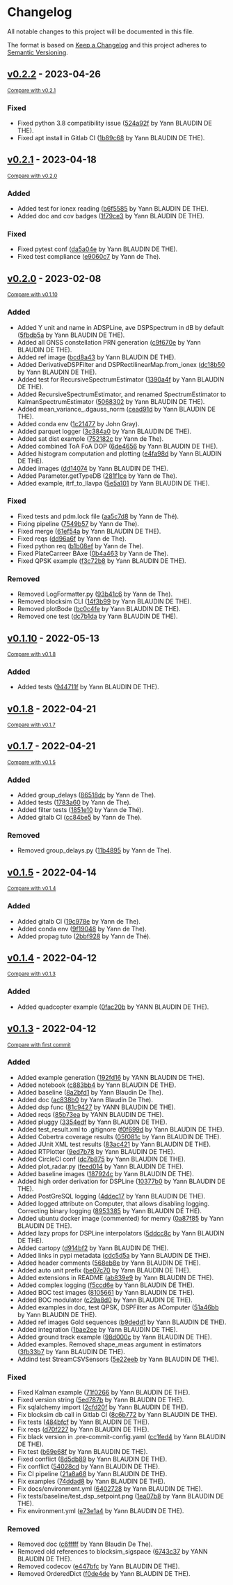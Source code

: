 # Changelog

All notable changes to this project will be documented in this file.

The format is based on [Keep a Changelog](http://keepachangelog.com/en/1.0.0/)
and this project adheres to [Semantic Versioning](http://semver.org/spec/v2.0.0.html).

<!-- insertion marker -->
## [v0.2.2](https://oauth2:glpat-pCWDqRAQsoeQ6LJihNNY@gitlab.com/ydethe/blocksim/tags/v0.2.2) - 2023-04-26

<small>[Compare with v0.2.1](https://oauth2:glpat-pCWDqRAQsoeQ6LJihNNY@gitlab.com/ydethe/blocksim/compare/v0.2.1...v0.2.2)</small>

### Fixed

- Fixed python 3.8 compatibility issue ([524a92f](https://oauth2:glpat-pCWDqRAQsoeQ6LJihNNY@gitlab.com/ydethe/blocksim/commit/524a92fa6878f714b3a51bbd6560db98ee7decd9) by Yann BLAUDIN DE THE).
- Fixed apt install in Gitlab CI ([1b89c68](https://oauth2:glpat-pCWDqRAQsoeQ6LJihNNY@gitlab.com/ydethe/blocksim/commit/1b89c68d88c54c75241fe959d8d617a5bf346379) by Yann BLAUDIN DE THE).

## [v0.2.1](https://oauth2:glpat-pCWDqRAQsoeQ6LJihNNY@gitlab.com/ydethe/blocksim/tags/v0.2.1) - 2023-04-18

<small>[Compare with v0.2.0](https://oauth2:glpat-pCWDqRAQsoeQ6LJihNNY@gitlab.com/ydethe/blocksim/compare/v0.2.0...v0.2.1)</small>

### Added

- Added test for ionex reading ([b6f5585](https://oauth2:glpat-pCWDqRAQsoeQ6LJihNNY@gitlab.com/ydethe/blocksim/commit/b6f55858a10e53fede18d11155a342c770f05cd3) by Yann BLAUDIN DE THE).
- Added doc and cov badges ([1f79ce3](https://oauth2:glpat-pCWDqRAQsoeQ6LJihNNY@gitlab.com/ydethe/blocksim/commit/1f79ce379ad05c7ce940eabc92d78bc396526f66) by Yann BLAUDIN DE THE).

### Fixed

- Fixed pytest conf ([da5a04e](https://oauth2:glpat-pCWDqRAQsoeQ6LJihNNY@gitlab.com/ydethe/blocksim/commit/da5a04e3fca1b22961f220182d3acb9be5b4ae0c) by Yann BLAUDIN DE THE).
- Fixed test compliance ([e9060c7](https://oauth2:glpat-pCWDqRAQsoeQ6LJihNNY@gitlab.com/ydethe/blocksim/commit/e9060c7a9b0ab932f631eaa70dc0ab3762b1d290) by Yann de The).

## [v0.2.0](https://oauth2:glpat-pCWDqRAQsoeQ6LJihNNY@gitlab.com/ydethe/blocksim/tags/v0.2.0) - 2023-02-08

<small>[Compare with v0.1.10](https://oauth2:glpat-pCWDqRAQsoeQ6LJihNNY@gitlab.com/ydethe/blocksim/compare/v0.1.10...v0.2.0)</small>

### Added

- Added Y unit and name in ADSPLine, ave DSPSpectrum in dB by default ([5fbdb5a](https://oauth2:glpat-pCWDqRAQsoeQ6LJihNNY@gitlab.com/ydethe/blocksim/commit/5fbdb5aa9cf4c0859adf04f7e8e23d43eeecd00d) by Yann BLAUDIN DE THE).
- Added all GNSS constellation PRN generation ([c9f670e](https://oauth2:glpat-pCWDqRAQsoeQ6LJihNNY@gitlab.com/ydethe/blocksim/commit/c9f670eee7fe6ed6c2d9f64fb4e3c370eb4ea95b) by Yann BLAUDIN DE THE).
- Added ref image ([bcd8a43](https://oauth2:glpat-pCWDqRAQsoeQ6LJihNNY@gitlab.com/ydethe/blocksim/commit/bcd8a430b2f41f37b672d3411900fc6cbc4334b9) by Yann BLAUDIN DE THE).
- Added DerivativeDSPFilter and DSPRectilinearMap.from_ionex ([dc18b50](https://oauth2:glpat-pCWDqRAQsoeQ6LJihNNY@gitlab.com/ydethe/blocksim/commit/dc18b501ef8d06d5a6a903dc80136bb7c37a7879) by Yann BLAUDIN DE THE).
- Added test for RecursiveSpectrumEstimator ([1390a4f](https://oauth2:glpat-pCWDqRAQsoeQ6LJihNNY@gitlab.com/ydethe/blocksim/commit/1390a4face001cdfd3cae466a8707bc74e36ebcf) by Yann BLAUDIN DE THE).
- Added RecursiveSpectrumEstimator, and renamed SpectrumEstimator to KalmanSpectrumEstimator ([5068302](https://oauth2:glpat-pCWDqRAQsoeQ6LJihNNY@gitlab.com/ydethe/blocksim/commit/50683026bcc56ada81db1ccd9ea1d5a03c37c47e) by Yann BLAUDIN DE THE).
- Added mean_variance_.dgauss_norm ([cead91d](https://oauth2:glpat-pCWDqRAQsoeQ6LJihNNY@gitlab.com/ydethe/blocksim/commit/cead91dc4f2073febd2c5dcff83e74915a67d7d2) by Yann BLAUDIN DE THE).
- Added conda env ([1c21477](https://oauth2:glpat-pCWDqRAQsoeQ6LJihNNY@gitlab.com/ydethe/blocksim/commit/1c21477d7f7e99f64fa5ec6df5b5d41109eb5964) by John Gray).
- Added parquet logger ([3c384a0](https://oauth2:glpat-pCWDqRAQsoeQ6LJihNNY@gitlab.com/ydethe/blocksim/commit/3c384a01c43d4dce60b66e750f1e8800d631ec06) by Yann BLAUDIN DE THE).
- Added sat dist example ([752182c](https://oauth2:glpat-pCWDqRAQsoeQ6LJihNNY@gitlab.com/ydethe/blocksim/commit/752182cafb968f4f5f5a21ff9ad501bc2dd1b8a8) by Yann de The).
- Added combined ToA FoA DOP ([6de4656](https://oauth2:glpat-pCWDqRAQsoeQ6LJihNNY@gitlab.com/ydethe/blocksim/commit/6de46568393940caf89b35ce3cd9027c3cc27433) by Yann BLAUDIN DE THE).
- Added histogram computation and plotting ([e4fa98d](https://oauth2:glpat-pCWDqRAQsoeQ6LJihNNY@gitlab.com/ydethe/blocksim/commit/e4fa98deba3479ad7ccf7f7373dee6f75f665ded) by Yann BLAUDIN DE THE).
- Added images ([dd14074](https://oauth2:glpat-pCWDqRAQsoeQ6LJihNNY@gitlab.com/ydethe/blocksim/commit/dd14074b83756e2cb717efdd5657505f1c0f8025) by Yann BLAUDIN DE THE).
- Added Parameter.getTypeDB ([281f1ce](https://oauth2:glpat-pCWDqRAQsoeQ6LJihNNY@gitlab.com/ydethe/blocksim/commit/281f1ce3f48876cbc629a95aee91a4511238bdd4) by Yann de The).
- Added example, itrf_to_llavpa ([5e5a101](https://oauth2:glpat-pCWDqRAQsoeQ6LJihNNY@gitlab.com/ydethe/blocksim/commit/5e5a101edf30e731197d65a4b67887827d25fa8f) by Yann BLAUDIN DE THE).

### Fixed

- Fixed tests and pdm.lock file ([aa5c7d8](https://oauth2:glpat-pCWDqRAQsoeQ6LJihNNY@gitlab.com/ydethe/blocksim/commit/aa5c7d80b91ea3116d37ec1ecb4a1e6f2fdee777) by Yann de Thé).
- Fixing pipeline ([7549b57](https://oauth2:glpat-pCWDqRAQsoeQ6LJihNNY@gitlab.com/ydethe/blocksim/commit/7549b57e7059c16bd234d2bf93e24fa211763152) by Yann de The).
- Fixed merge ([61ef54a](https://oauth2:glpat-pCWDqRAQsoeQ6LJihNNY@gitlab.com/ydethe/blocksim/commit/61ef54a7048869abe40817e774c47fdb0b98363e) by Yann BLAUDIN DE THE).
- Fixed reqs ([dd96a6f](https://oauth2:glpat-pCWDqRAQsoeQ6LJihNNY@gitlab.com/ydethe/blocksim/commit/dd96a6ff8f7302066a0a6f3cf9228ea0b4cf88a5) by Yann de The).
- Fixed python req ([b1b08ef](https://oauth2:glpat-pCWDqRAQsoeQ6LJihNNY@gitlab.com/ydethe/blocksim/commit/b1b08ef359f7c4d38dd1d511f8b38a2afcdcc5cc) by Yann de The).
- Fixed PlateCarreer BAxe ([0b4a463](https://oauth2:glpat-pCWDqRAQsoeQ6LJihNNY@gitlab.com/ydethe/blocksim/commit/0b4a463993a96f60ddfad58fd2086ca1c7bafea2) by Yann de The).
- Fixed QPSK example ([f3c72b8](https://oauth2:glpat-pCWDqRAQsoeQ6LJihNNY@gitlab.com/ydethe/blocksim/commit/f3c72b8f67cbc756c4568d6d5b18d35b331a4f10) by Yann BLAUDIN DE THE).

### Removed

- Removed LogFormatter.py ([93b41c6](https://oauth2:glpat-pCWDqRAQsoeQ6LJihNNY@gitlab.com/ydethe/blocksim/commit/93b41c68cecdc6eb16526502907c354e4013e0ea) by Yann de The).
- Removed blocksim CLI ([14f3b99](https://oauth2:glpat-pCWDqRAQsoeQ6LJihNNY@gitlab.com/ydethe/blocksim/commit/14f3b99990830d40d8005a939a0c5c90bc809b18) by Yann BLAUDIN DE THE).
- Removed plotBode ([bc0c4fe](https://oauth2:glpat-pCWDqRAQsoeQ6LJihNNY@gitlab.com/ydethe/blocksim/commit/bc0c4fe498151d3edb009a7ea052614903138028) by Yann BLAUDIN DE THE).
- Removed one test ([dc7b1da](https://oauth2:glpat-pCWDqRAQsoeQ6LJihNNY@gitlab.com/ydethe/blocksim/commit/dc7b1da96c2572d84b5eaba4dd10adc9cf07caf1) by Yann BLAUDIN DE THE).

## [v0.1.10](https://oauth2:glpat-pCWDqRAQsoeQ6LJihNNY@gitlab.com/ydethe/blocksim/tags/v0.1.10) - 2022-05-13

<small>[Compare with v0.1.8](https://oauth2:glpat-pCWDqRAQsoeQ6LJihNNY@gitlab.com/ydethe/blocksim/compare/v0.1.8...v0.1.10)</small>

### Added

- Added tests ([944711f](https://oauth2:glpat-pCWDqRAQsoeQ6LJihNNY@gitlab.com/ydethe/blocksim/commit/944711f78389e39e20b298fb19acd9f1f1ad33bb) by Yann BLAUDIN DE THE).

## [v0.1.8](https://oauth2:glpat-pCWDqRAQsoeQ6LJihNNY@gitlab.com/ydethe/blocksim/tags/v0.1.8) - 2022-04-21

<small>[Compare with v0.1.7](https://oauth2:glpat-pCWDqRAQsoeQ6LJihNNY@gitlab.com/ydethe/blocksim/compare/v0.1.7...v0.1.8)</small>

## [v0.1.7](https://oauth2:glpat-pCWDqRAQsoeQ6LJihNNY@gitlab.com/ydethe/blocksim/tags/v0.1.7) - 2022-04-21

<small>[Compare with v0.1.5](https://oauth2:glpat-pCWDqRAQsoeQ6LJihNNY@gitlab.com/ydethe/blocksim/compare/v0.1.5...v0.1.7)</small>

### Added

- Added group_delays ([86518dc](https://oauth2:glpat-pCWDqRAQsoeQ6LJihNNY@gitlab.com/ydethe/blocksim/commit/86518dc453cedfe397ea1ae079c7ef5c7868f0de) by Yann de The).
- Added tests ([1783a60](https://oauth2:glpat-pCWDqRAQsoeQ6LJihNNY@gitlab.com/ydethe/blocksim/commit/1783a602053ce68e2b680d6fe71a9407867c0290) by Yann de The).
- Added filter tests ([1851e10](https://oauth2:glpat-pCWDqRAQsoeQ6LJihNNY@gitlab.com/ydethe/blocksim/commit/1851e1096ad9dde327eda32d89b78c5f0e8df7c2) by Yann de Thé).
- Added gitalb CI ([cc84be5](https://oauth2:glpat-pCWDqRAQsoeQ6LJihNNY@gitlab.com/ydethe/blocksim/commit/cc84be58583baf803e8ab093c6d337904515e786) by Yann de The).

### Removed

- Removed group_delays.py ([11b4895](https://oauth2:glpat-pCWDqRAQsoeQ6LJihNNY@gitlab.com/ydethe/blocksim/commit/11b48959ee87cd4bd1fa84ab259557bc4741db43) by Yann de The).

## [v0.1.5](https://oauth2:glpat-pCWDqRAQsoeQ6LJihNNY@gitlab.com/ydethe/blocksim/tags/v0.1.5) - 2022-04-14

<small>[Compare with v0.1.4](https://oauth2:glpat-pCWDqRAQsoeQ6LJihNNY@gitlab.com/ydethe/blocksim/compare/v0.1.4...v0.1.5)</small>

### Added

- Added gitalb CI ([19c978e](https://oauth2:glpat-pCWDqRAQsoeQ6LJihNNY@gitlab.com/ydethe/blocksim/commit/19c978e06b9d80aca875d2ecd960c4897f012fbe) by Yann de The).
- Added conda env ([9f19048](https://oauth2:glpat-pCWDqRAQsoeQ6LJihNNY@gitlab.com/ydethe/blocksim/commit/9f19048107077e7414983e36df0b2763f8865930) by Yann de The).
- Added propag tuto ([2bbf928](https://oauth2:glpat-pCWDqRAQsoeQ6LJihNNY@gitlab.com/ydethe/blocksim/commit/2bbf928ef2c67b008ff4490d18af584b93dfccb9) by Yann de Thé).

## [v0.1.4](https://oauth2:glpat-pCWDqRAQsoeQ6LJihNNY@gitlab.com/ydethe/blocksim/tags/v0.1.4) - 2022-04-12

<small>[Compare with v0.1.3](https://oauth2:glpat-pCWDqRAQsoeQ6LJihNNY@gitlab.com/ydethe/blocksim/compare/v0.1.3...v0.1.4)</small>

### Added

- Added quadcopter example ([0fac20b](https://oauth2:glpat-pCWDqRAQsoeQ6LJihNNY@gitlab.com/ydethe/blocksim/commit/0fac20b964da428df587baca5a2ec197f1633a55) by YANN BLAUDIN DE THE).

## [v0.1.3](https://oauth2:glpat-pCWDqRAQsoeQ6LJihNNY@gitlab.com/ydethe/blocksim/tags/v0.1.3) - 2022-04-12

<small>[Compare with first commit](https://oauth2:glpat-pCWDqRAQsoeQ6LJihNNY@gitlab.com/ydethe/blocksim/compare/046bce3dffeba654ee926ca331056dd6848d2132...v0.1.3)</small>

### Added

- Added example generation ([192fd16](https://oauth2:glpat-pCWDqRAQsoeQ6LJihNNY@gitlab.com/ydethe/blocksim/commit/192fd1638ccc81d6c66b974c3382836ab6a0afa1) by YANN BLAUDIN DE THE).
- Added notebook ([c883bb4](https://oauth2:glpat-pCWDqRAQsoeQ6LJihNNY@gitlab.com/ydethe/blocksim/commit/c883bb42b0007bbbd38a438e527ed262fd338297) by Yann BLAUDIN DE THE).
- Added baseline ([8a2bfd1](https://oauth2:glpat-pCWDqRAQsoeQ6LJihNNY@gitlab.com/ydethe/blocksim/commit/8a2bfd197887bd2ce44e3025cc98d49c63c6d978) by Yann Blaudin De The).
- Added doc ([ac838b0](https://oauth2:glpat-pCWDqRAQsoeQ6LJihNNY@gitlab.com/ydethe/blocksim/commit/ac838b05824baa185942c9e6546f7cf2e64dc41e) by Yann Blaudin De The).
- Added dsp func ([81c9427](https://oauth2:glpat-pCWDqRAQsoeQ6LJihNNY@gitlab.com/ydethe/blocksim/commit/81c942706df24eb8360bd84bf8555e724dcc4dcd) by YANN BLAUDIN DE THE).
- Added reqs ([85b73ea](https://oauth2:glpat-pCWDqRAQsoeQ6LJihNNY@gitlab.com/ydethe/blocksim/commit/85b73eae08d796ce40190c9be8b076d47f6bca64) by YANN BLAUDIN DE THE).
- Added pluggy ([3354edf](https://oauth2:glpat-pCWDqRAQsoeQ6LJihNNY@gitlab.com/ydethe/blocksim/commit/3354edf6925d6257a95026338436432daf0b4c70) by Yann BLAUDIN DE THE).
- Added test_result.xml to .gitignore ([f0f699d](https://oauth2:glpat-pCWDqRAQsoeQ6LJihNNY@gitlab.com/ydethe/blocksim/commit/f0f699d4328c4310158d3933e92b22c5f93b5303) by Yann BLAUDIN DE THE).
- Added Cobertra coverage results ([05f081c](https://oauth2:glpat-pCWDqRAQsoeQ6LJihNNY@gitlab.com/ydethe/blocksim/commit/05f081ce8943d1d304629dfcf2808cc79d66d712) by Yann BLAUDIN DE THE).
- Added JUnit XML test results ([83ac421](https://oauth2:glpat-pCWDqRAQsoeQ6LJihNNY@gitlab.com/ydethe/blocksim/commit/83ac421495238805681debe9359d259c54dd575b) by Yann BLAUDIN DE THE).
- Added RTPlotter ([9ed7b78](https://oauth2:glpat-pCWDqRAQsoeQ6LJihNNY@gitlab.com/ydethe/blocksim/commit/9ed7b7873b43c91b68b8a00d51a01a58fc5f43d2) by Yann BLAUDIN DE THE).
- Added CircleCI conf ([dc7b875](https://oauth2:glpat-pCWDqRAQsoeQ6LJihNNY@gitlab.com/ydethe/blocksim/commit/dc7b8755771dc42862e480ba29771f5fd4055bdf) by Yann BLAUDIN DE THE).
- Added plot_radar.py ([feed014](https://oauth2:glpat-pCWDqRAQsoeQ6LJihNNY@gitlab.com/ydethe/blocksim/commit/feed014b479cfffcee3def80cf3f5f97aa45b075) by Yann BLAUDIN DE THE).
- Added baseline images ([187924c](https://oauth2:glpat-pCWDqRAQsoeQ6LJihNNY@gitlab.com/ydethe/blocksim/commit/187924c229a3060a1b18e8ae8f3c7cbe953889ae) by Yann BLAUDIN DE THE).
- Added high order derivation for DSPLine ([10377b0](https://oauth2:glpat-pCWDqRAQsoeQ6LJihNNY@gitlab.com/ydethe/blocksim/commit/10377b070734f10670f789fa917359d69f489158) by Yann BLAUDIN DE THE).
- Added PostGreSQL logging ([4ddec17](https://oauth2:glpat-pCWDqRAQsoeQ6LJihNNY@gitlab.com/ydethe/blocksim/commit/4ddec1745a5a6ed6e01ec1351be0c7c67b594b9e) by Yann BLAUDIN DE THE).
- Added logged attribute on Computer, that allows disabling logging. Correcting binary logging ([8953385](https://oauth2:glpat-pCWDqRAQsoeQ6LJihNNY@gitlab.com/ydethe/blocksim/commit/895338535e185763c85f6910b7acbf0619c0fbe4) by Yann BLAUDIN DE THE).
- Added ubuntu docker image (commented) for memry ([0a87f85](https://oauth2:glpat-pCWDqRAQsoeQ6LJihNNY@gitlab.com/ydethe/blocksim/commit/0a87f8571831fec311ad1037c3491cd126d1885c) by Yann BLAUDIN DE THE).
- Added lazy props for DSPLine interpolators ([5ddcc8c](https://oauth2:glpat-pCWDqRAQsoeQ6LJihNNY@gitlab.com/ydethe/blocksim/commit/5ddcc8c8daa1ff50f88a113e5f3bb6c6d886df39) by Yann BLAUDIN DE THE).
- Added cartopy ([d914bf2](https://oauth2:glpat-pCWDqRAQsoeQ6LJihNNY@gitlab.com/ydethe/blocksim/commit/d914bf2d62a0fd672dade348a8a53fa0c25be0e8) by Yann BLAUDIN DE THE).
- Added links in pypi metadata ([cdc5d5a](https://oauth2:glpat-pCWDqRAQsoeQ6LJihNNY@gitlab.com/ydethe/blocksim/commit/cdc5d5a772cd93e61d387c21f24502c3ef25c187) by Yann BLAUDIN DE THE).
- Added header comments ([568eb8e](https://oauth2:glpat-pCWDqRAQsoeQ6LJihNNY@gitlab.com/ydethe/blocksim/commit/568eb8e0dfa708a6b79506da6f2e35b9f430b3c4) by Yann BLAUDIN DE THE).
- Added auto unit prefix ([be07c70](https://oauth2:glpat-pCWDqRAQsoeQ6LJihNNY@gitlab.com/ydethe/blocksim/commit/be07c70a1485f3c695670bcbd55f6cf493c6cc07) by Yann BLAUDIN DE THE).
- Added extensions in README ([ab839e9](https://oauth2:glpat-pCWDqRAQsoeQ6LJihNNY@gitlab.com/ydethe/blocksim/commit/ab839e9293fe217bb81bf49bb9b0322fe2b316b2) by Yann BLAUDIN DE THE).
- Added complex logging ([f5ccd6e](https://oauth2:glpat-pCWDqRAQsoeQ6LJihNNY@gitlab.com/ydethe/blocksim/commit/f5ccd6e7876af9f4fe5dc7b3da7750641cac9e23) by Yann BLAUDIN DE THE).
- Added BOC test images ([8105661](https://oauth2:glpat-pCWDqRAQsoeQ6LJihNNY@gitlab.com/ydethe/blocksim/commit/8105661d1b8184da92876e5e4a53a4ba7a728f06) by Yann BLAUDIN DE THE).
- Added BOC modulator ([c29a8d0](https://oauth2:glpat-pCWDqRAQsoeQ6LJihNNY@gitlab.com/ydethe/blocksim/commit/c29a8d07856c61dfbf8227f45af364da1787b72a) by Yann BLAUDIN DE THE).
- Added examples in doc, test QPSK, DSPFilter as AComputer ([51a46bb](https://oauth2:glpat-pCWDqRAQsoeQ6LJihNNY@gitlab.com/ydethe/blocksim/commit/51a46bb275954e201f0c4f4587cb7aae73fd8bff) by Yann BLAUDIN DE THE).
- Added ref images Gold sequences ([b9dedd1](https://oauth2:glpat-pCWDqRAQsoeQ6LJihNNY@gitlab.com/ydethe/blocksim/commit/b9dedd1f1b2114310cca42d80b8c1ef512288a5f) by Yann BLAUDIN DE THE).
- Added integration ([1bae2ee](https://oauth2:glpat-pCWDqRAQsoeQ6LJihNNY@gitlab.com/ydethe/blocksim/commit/1bae2ee6d60ec3cb7cc96099f29661084cc47644) by Yann BLAUDIN DE THE).
- Added ground track example ([98d000c](https://oauth2:glpat-pCWDqRAQsoeQ6LJihNNY@gitlab.com/ydethe/blocksim/commit/98d000c0e8029b730fca50e6c85b5be1e2dc82da) by Yann BLAUDIN DE THE).
- Added examples. Removed shape_meas argument in estimators ([3fb33b7](https://oauth2:glpat-pCWDqRAQsoeQ6LJihNNY@gitlab.com/ydethe/blocksim/commit/3fb33b74e2fee0d228a77f989ae61c6550f7fd7b) by Yann BLAUDIN DE THE).
- Addind test StreamCSVSensors ([5e22eeb](https://oauth2:glpat-pCWDqRAQsoeQ6LJihNNY@gitlab.com/ydethe/blocksim/commit/5e22eeb739ed284c4553fb147508532c99e8bb8a) by Yann BLAUDIN DE THE).

### Fixed

- Fixed Kalman example ([71f0266](https://oauth2:glpat-pCWDqRAQsoeQ6LJihNNY@gitlab.com/ydethe/blocksim/commit/71f0266f55e47fea20b2419ef750147401645937) by Yann BLAUDIN DE THE).
- Fixed version string ([5ed787b](https://oauth2:glpat-pCWDqRAQsoeQ6LJihNNY@gitlab.com/ydethe/blocksim/commit/5ed787ba3eb3e7c59b541bcdc4363a5238794b82) by Yann BLAUDIN DE THE).
- Fix sqlalchemy import ([2cfd20f](https://oauth2:glpat-pCWDqRAQsoeQ6LJihNNY@gitlab.com/ydethe/blocksim/commit/2cfd20f21a96d27606ddcc3124984268bb978d96) by Yann BLAUDIN DE THE).
- Fix blocksim db call in Gitlab CI ([8c6b772](https://oauth2:glpat-pCWDqRAQsoeQ6LJihNNY@gitlab.com/ydethe/blocksim/commit/8c6b77285b8bd918b50764cd8bd2c94c31725ef2) by Yann BLAUDIN DE THE).
- Fix tests ([484bfcf](https://oauth2:glpat-pCWDqRAQsoeQ6LJihNNY@gitlab.com/ydethe/blocksim/commit/484bfcf5bd2826a50b92c1dccf9bacb2f9917cfb) by Yann BLAUDIN DE THE).
- Fix reqs ([d70f227](https://oauth2:glpat-pCWDqRAQsoeQ6LJihNNY@gitlab.com/ydethe/blocksim/commit/d70f227ff1d6da489bacd4cc6cee91730bf155d1) by Yann BLAUDIN DE THE).
- Fix black version in .pre-commit-config.yaml ([cc1fed4](https://oauth2:glpat-pCWDqRAQsoeQ6LJihNNY@gitlab.com/ydethe/blocksim/commit/cc1fed4898e81df1c5e3b0d5b66b56fe7fe6ab34) by Yann BLAUDIN DE THE).
- Fix test ([b69e68f](https://oauth2:glpat-pCWDqRAQsoeQ6LJihNNY@gitlab.com/ydethe/blocksim/commit/b69e68fc63bca477ef01afe96047fcde6f3059ac) by Yann BLAUDIN DE THE).
- Fixed conflict ([8d5db89](https://oauth2:glpat-pCWDqRAQsoeQ6LJihNNY@gitlab.com/ydethe/blocksim/commit/8d5db891c3e69b78d7ecaefca0da5a7acc5e115e) by Yann BLAUDIN DE THE).
- Fix conflict ([54028cd](https://oauth2:glpat-pCWDqRAQsoeQ6LJihNNY@gitlab.com/ydethe/blocksim/commit/54028cd24055019fd8e556a54a869210f836ae86) by Yann BLAUDIN DE THE).
- Fix CI pipeline ([21a8a68](https://oauth2:glpat-pCWDqRAQsoeQ6LJihNNY@gitlab.com/ydethe/blocksim/commit/21a8a68daed1825274bdde0ec9d2670d717920fe) by Yann BLAUDIN DE THE).
- Fix examples ([74ddad8](https://oauth2:glpat-pCWDqRAQsoeQ6LJihNNY@gitlab.com/ydethe/blocksim/commit/74ddad87b35acd4b7c4e005f35d7a52187754d51) by Yann BLAUDIN DE THE).
- Fix docs/environment.yml ([6402728](https://oauth2:glpat-pCWDqRAQsoeQ6LJihNNY@gitlab.com/ydethe/blocksim/commit/640272867d65073ed195908ce4678471e3c93855) by Yann BLAUDIN DE THE).
- Fix tests/baseline/test_dsp_setpoint.png ([1ea07b8](https://oauth2:glpat-pCWDqRAQsoeQ6LJihNNY@gitlab.com/ydethe/blocksim/commit/1ea07b8085487b4b3950c2d1bf12393e7d6dbc47) by Yann BLAUDIN DE THE).
- Fix environment.yml ([e73e1a4](https://oauth2:glpat-pCWDqRAQsoeQ6LJihNNY@gitlab.com/ydethe/blocksim/commit/e73e1a4bc51fd403ccabe8e98c2cb6ba7f83f6c3) by Yann BLAUDIN DE THE).

### Removed

- Removed doc ([c6fffff](https://oauth2:glpat-pCWDqRAQsoeQ6LJihNNY@gitlab.com/ydethe/blocksim/commit/c6fffff74785908cbf3260bd2e0349958bb83503) by Yann Blaudin De The).
- Removed old references to blocksim_sigspace ([6743c37](https://oauth2:glpat-pCWDqRAQsoeQ6LJihNNY@gitlab.com/ydethe/blocksim/commit/6743c370d5519b739da9232ce9ed6239de4a750d) by YANN BLAUDIN DE THE).
- Removed codecov ([e447bfc](https://oauth2:glpat-pCWDqRAQsoeQ6LJihNNY@gitlab.com/ydethe/blocksim/commit/e447bfc344a9748434e8767a739bfa8ced33c863) by Yann BLAUDIN DE THE).
- Removed OrderedDict ([f0de4de](https://oauth2:glpat-pCWDqRAQsoeQ6LJihNNY@gitlab.com/ydethe/blocksim/commit/f0de4de82ea1ef89ff6155784704d5793729ab6d) by Yann BLAUDIN DE THE).

